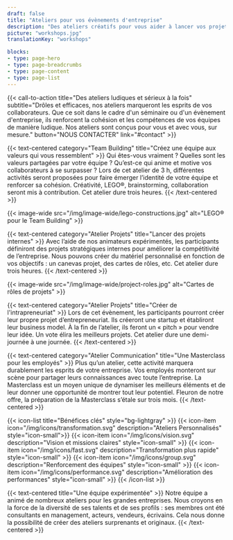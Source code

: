 ```yaml
---
draft: false
title: "Ateliers pour vos évènements d'entreprise"
description: "Des ateliers créatifs pour vous aider à lancer vos projets et renforcer les compétences de vos équipes."
picture: "workshops.jpg"
translationKey: "workshops"

blocks:
- type: page-hero
- type: page-breadcrumbs
- type: page-content
- type: page-list
---
```


{{< call-to-action title="Des ateliers ludiques et sérieux à la fois" subtitle="Drôles et efficaces, nos ateliers marqueront les esprits de vos collaborateurs. Que ce soit dans le cadre d'un séminaire ou d'un évènement d'entreprise, ils renforcent la cohésion et les compétences de vos équipes de manière ludique. Nos ateliers sont conçus pour vous et avec vous, sur mesure." button="NOUS CONTACTER" link="#contact" >}}

{{< text-centered category="Team Building" title="Créez une équipe aux valeurs qui vous ressemblent" >}}
Qui êtes-vous vraiment ? Quelles sont les valeurs partagées par votre équipe ? Qu’est-ce qui anime et motive vos collaborateurs à se surpasser ? Lors de cet atelier de 3 h, différentes activités seront proposées pour faire émerger l’identité de votre équipe et renforcer sa cohésion. Créativité, LEGO®, brainstorming, collaboration seront mis à contribution. Cet atelier dure trois heures.
{{< /text-centered >}}

{{< image-wide src="/img/image-wide/lego-constructions.jpg" alt="LEGO® pour le Team Building" >}}

{{< text-centered category="Atelier Projets" title="Lancer des projets internes" >}}
Avec l’aide de nos animateurs expérimentés, les participants définiront des projets stratégiques internes pour améliorer la compétitivité de l’entreprise. Nous pouvons créer du matériel personnalisé en fonction de vos objectifs : un canevas projet, des cartes de rôles, etc. Cet atelier dure trois heures.
{{< /text-centered >}}

{{< image-wide src="/img/image-wide/project-roles.jpg" alt="Cartes de rôles de projets" >}}

{{< text-centered category="Atelier Projets" title="Créer de l'intrapreneuriat" >}}
Lors de cet évènement, les participants pourront créer leur propre projet d’entrepreneuriat. Ils créeront une startup et établiront leur business model. À la fin de l’atelier, ils feront un « pitch » pour vendre leur idée. Un vote élira les meilleurs projets. Cet atelier dure une demi-journée à une journée.
{{< /text-centered >}}

{{< text-centered category="Atelier Communication" title="Une Masterclass pour les employés" >}}
Plus qu’un atelier, cette activité marquera durablement les esprits de votre entreprise. Vos employés monteront sur scène pour partager leurs connaissances avec toute l’entreprise. La Masterclass est un moyen unique de dynamiser les meilleurs éléments et de leur donner une opportunité de montrer tout leur potentiel. Fleuron de notre offre, la préparation de la Masterclass s’étale sur trois mois.
{{< /text-centered >}}

{{< icon-list title="Bénéfices clés" style="bg-lightgray" >}}
	{{< icon-item icon="/img/icons/transformation.svg" description="Ateliers Personnalisés" style="icon-small">}}
	{{< icon-item icon="/img/icons/vision.svg" description="Vision et missions claires" style="icon-small" >}}
	{{< icon-item icon="/img/icons/fast.svg" description="Transformation plus rapide" style="icon-small" >}}
	{{< icon-item icon="/img/icons/group.svg" description="Renforcement des équipes" style="icon-small" >}}
	{{< icon-item icon="/img/icons/performance.svg" description="Amélioration des performances" style="icon-small" >}}
{{< /icon-list >}}

{{< text-centered title="Une équipe expérimentée" >}}
Notre équipe a animé de nombreux ateliers pour les grandes entreprises. Nous croyons en la force de la diversité de ses talents et de ses profils : ses membres ont été consultants en management, acteurs, vendeurs, écrivains. Cela nous donne la possibilité de créer des ateliers surprenants et originaux.
{{< /text-centered >}}
